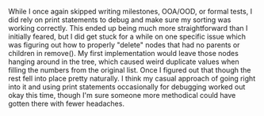 While I once again skipped writing milestones, OOA/OOD, or formal tests, I did rely on print statements to debug and make sure my sorting was working correctly. This ended up being much more straightforward than I initially feared, but I did get stuck for a while on one specific issue which was figuring out how to properly "delete" nodes that had no parents or children in remove(). My first implementation would leave those nodes hanging around in the tree, which caused weird duplicate values when filling the numbers from the original list. Once I figured out that though the rest fell into place pretty naturally. I think my casual approach of going right into it and using print statements occasionally for debugging worked out okay this time, though I'm sure someone more methodical could have gotten there with fewer headaches.